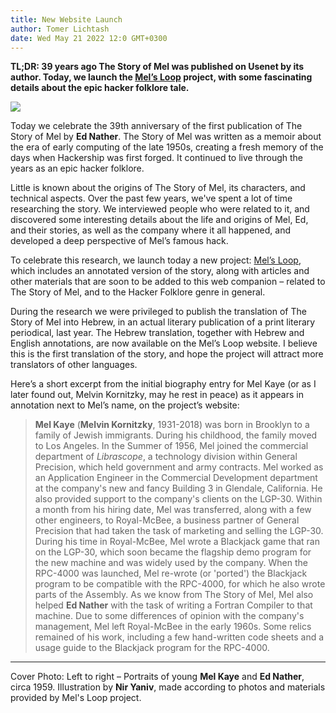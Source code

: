 ```yaml
---
title: New Website Launch
author: Tomer Lichtash
date: Wed May 21 2022 12:0 GMT+0300
---
```


**TL;DR: 39 years ago The Story of Mel was published on Usenet by its author. Today, we launch the [Mel’s Loop](https://melsloop.com) project, with some fascinating details about the epic hacker folklore tale.**

![](https://res.cloudinary.com/dcajl1s6a/image/upload/c_scale,w_1261/v1653074952/mels-loop/mel-and-ed-ny-2022_metuas.png)

Today we celebrate the 39th anniversary of the first publication of The Story of Mel by **Ed Nather**. The Story of Mel was written as a memoir about the era of early computing of the late 1950s, creating a fresh memory of the days when Hackership was first forged. It continued to live through the years as an epic hacker folklore.

Little is known about the origins of The Story of Mel, its characters, and technical aspects. Over the past few years, we've spent a lot of time researching the story. We interviewed people who were related to it, and discovered some interesting details about the life and origins of Mel, Ed, and their stories, as well as the company where it all happened, and developed a deep perspective of Mel’s famous hack.

To celebrate this research, we launch today a new project: [Mel’s Loop](https://melsloop.com), which includes an annotated version of the story, along with articles and other materials that are soon to be added to this web companion – related to The Story of Mel, and to the Hacker Folklore genre in general.

During the research we were privileged to publish the translation of The Story of Mel into Hebrew, in an actual literary publication of a print literary periodical, last year. The Hebrew translation, together with Hebrew and English annotations, are now available on the Mel’s Loop website. I believe this is the first translation of the story, and hope the project will attract more translators of other languages.

Here’s a short excerpt from the initial biography entry for Mel Kaye (or as I later found out, Melvin Kornitzky, may he rest in peace) as it appears in annotation next to Mel’s name, on the project’s website:

> **Mel Kaye** (**Melvin Kornitzky**, 1931-2018) was born in Brooklyn to a family of Jewish immigrants. During his childhood, the family moved to Los Angeles. In the Summer of 1956, Mel joined the commercial department of _Librascope_, a technology division within General Precision, which held government and army contracts. Mel worked as an Application Engineer in the Commercial Development department at the company's new and fancy Building 3 in Glendale, California. He also provided support to the company's clients on the LGP-30. Within a month from his hiring date, Mel was transferred, along with a few other engineers, to Royal-McBee, a business partner of General Precision that had taken the task of marketing and selling the LGP-30. During his time in Royal-McBee, Mel wrote a Blackjack game that ran on the LGP-30, which soon became the flagship demo program for the new machine and was widely used by the company. When the RPC-4000 was launched, Mel re-wrote (or 'ported') the Blackjack program to be compatible with the RPC-4000, for which he also wrote parts of the Assembly. As we know from The Story of Mel, Mel also helped **Ed Nather** with the task of writing a Fortran Compiler to that machine. Due to some differences of opinion with the company's management, Mel left Royal-McBee in the early 1960s. Some relics remained of his work, including a few hand-written code sheets and a usage guide to the Blackjack program for the RPC-4000.

---

Cover Photo: Left to right – Portraits of young **Mel Kaye** and **Ed Nather**, circa 1959. Illustration by **Nir Yaniv**, made according to photos and materials provided by Mel's Loop project.
